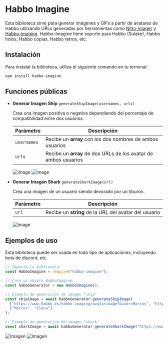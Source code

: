 # Habbo Imagine

Esta biblioteca sirve para generar imágenes y GIFs a partir de avatares de Habbo utilizando URLs generadas por herramientas como [Nitro-imager](https://github.com/billsonnn/nitro-imager) y [Habbo-imaging](https://www.habbo.es/habbo-imaging/avatarimage?user=nevtr4l). Habbo-Imagine tiene soporte para Habbo (Sulake), Habbo holos, Habbo copias, Habbo retros, etc.

## Instalación

Para instalar la biblioteca, utiliza el siguiente comando en tu terminal:

```bash
npm install habbo-imagine
```

## Funciones públicas

- **Generar Imagen Ship** `generateShipImage(usernames, urls)`

  Crea una imagen positiva o negativa dependiendo del porcentaje de compatibilidad entre dos usuarios.
  
  | Parámetro    | Descripción                                                     |
  | ------------ | --------------------------------------------------------------- |
  | `usernames`  | Recibe un **array** con los dos nombres de ambos usuarios       |
  | `urls`       | Recibe un **array** de dos URLs de los avatar de ambos usuarios |

  ![image](https://cdn.discordapp.com/attachments/886715894066200617/1174615042692493352/test.gif?ex=65683c81&is=6555c781&hm=012fcdb95f694e5948b1d478643d498f42b1063f4d537829a88484e73cf1581a&)
  ![image](https://cdn.discordapp.com/attachments/938014069871484973/1175354724531318875/ship.gif?ex=656aed63&is=65587863&hm=4c18915ee81a59054609b09af586400ccfe46a96e4ce7ee075310a9a15c33c36&)

- **Generar Imagen Shark** `generateSharkImage(url)`

  Crea una imagen de un usuario siendo devorado por un tiburón.

  | Parámetro    | Descripción                                               |
  | ------------ | --------------------------------------------------------- |
  | `url`        | Recibe un **string** de la URL del avatar del usuario     |

  ![image](https://cdn.discordapp.com/attachments/938014069871484973/1175306724727607316/shark.gif?ex=656ac0af&is=65584baf&hm=f69515b5bbcc7b54158e8f24f298df3d0522636fe13677252c2afcf0ad711111&)

## Ejemplos de uso

Esta biblioteca puede ser usada en todo tipo de aplicaciones, incluyendo bots de discord, etc.

```js
// Importa la biblioteca
const HabboImagine = require("habbo-imagine");

// Crea un objeto HabboImagine
const habboGenerator = new HabboImagine();

// Ejemplo de generación de imagen "ship"
const shipImage = await habboGenerator.generateShipImage(
  ["https://www.habbo.es/habbo-imaging/avatarimage?&user=Marcos", "https://www.habbo.es/habbo-imaging/avatarimage?&user=Elena"],
  ["Marcos", "Elena"]
);

// Ejemplo de generación de imagen "shark"
const sharkImage = await habboGenerator.generateSharkImage("https://www.habbo.es/habbo-imaging/avatarimage?&user=Marcos");
```

![Imagen](https://media.discordapp.net/attachments/938014069871484973/1175357531850276904/image.png?ex=656af000&is=65587b00&hm=fcecc88f9ae5e67600471c8f04ac0dd9c49930c269af802bd5a01ed65f4fce20&=)
![Imagen](https://media.discordapp.net/attachments/938014069871484973/1175357749928931398/image.png?ex=656af034&is=65587b34&hm=f329e34e27f3e079eeae7ddc01d5695e42390258aed89bb7d9badfdf2bdcfa4d&=)